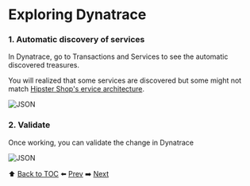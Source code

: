 # Exploring Dynatrace

### 1. Automatic discovery of services

In Dynatrace, go to Transactions and Services to see the automatic discovered treasures.

You will realized that some services are discovered but some might not match <a href="https://github.com/GoogleCloudPlatform/microservices-demo#service-architecture">Hipster Shop's ervice architecture</a>.

![JSON](https://github.com/Dynatrace-APAC/Workshop-Kubernetes/blob/master/assets/architecture-diagram.png)

### 2. Validate

Once working, you can validate the change in Dynatrace

![JSON](https://github.com/Nodnarboen/k8s-workshop/blob/master/assets/Picture14.png)

:arrow_up: [Back to TOC](/README.md) :arrow_left: [Prev](../lab4/README.md)   :arrow_right: [Next](../lab6/README.md)  
